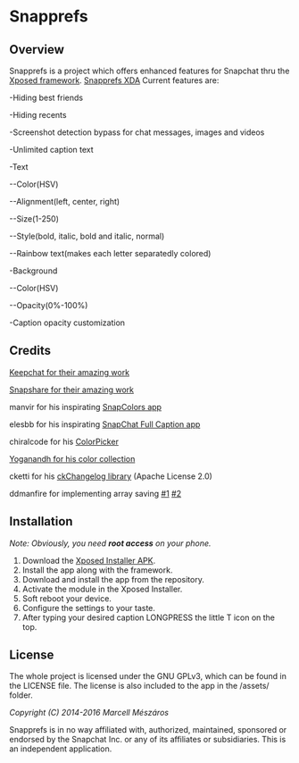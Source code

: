 Snapprefs
=========
Overview
-------
Snapprefs is a project which offers enhanced features for Snapchat thru the [Xposed framework](http://forum.xda-developers.com/showthread.php?t=1574401).
[Snapprefs XDA](http://forum.xda-developers.com/xposed/modules/app-snapprefs-ultimate-snapchat-utility-t2947254)
Current features are:

-Hiding best friends

-Hiding recents

-Screenshot detection bypass for chat messages, images and videos

-Unlimited caption text

-Text

--Color(HSV)

--Alignment(left, center, right)

--Size(1-250)

--Style(bold, italic, bold and italic, normal)

--Rainbow text(makes each letter separatedly colored)

-Background

--Color(HSV)

--Opacity(0%-100%)

-Caption opacity customization

Credits
-------

[Keepchat for their amazing work](https://github.com/P1nGu1n/Keepchat)

[Snapshare for their amazing work](https://github.com/P1nGu1n/Snapshare)

manvir for his inspirating [SnapColors app](http://repo.xposed.info/module/com.manvir.snapcolors)

elesbb for his inspirating [SnapChat Full Caption app](http://repo.xposed.info/module/com.elesbb.snapchatfullcaption)

chiralcode for his [ColorPicker](https://github.com/chiralcode/Android-Color-Picker)

[Yoganandh for his color collection](https://gist.github.com/VenomVendor/6857539)

cketti for his [ckChangelog library](https://github.com/cketti/ckChangeLog) (Apache License 2.0)

ddmanfire for implementing array saving [#1](https://github.com/ddmanfire/Snapprefs/commit/dc2e199c74a3729f0c50365597577a37fb312b2e) [#2](https://github.com/ddmanfire/Snapprefs/commit/03fa8783cd3d21dabdfebbd572eb7481fccbe48b)

Installation
------------------
*Note: Obviously, you need __root access__ on your phone.*

1. Download the [Xposed Installer APK](http://forum.xda-developers.com/showthread.php?t=1574401).
2. Install the app along with the framework.
3. Download and install the app from the repository.
4. Activate the module in the Xposed Installer.
5. Soft reboot your device.
6. Configure the settings to your taste.
7. After typing your desired caption LONGPRESS the little T icon on the top.

License
-------
The whole project is licensed under the GNU GPLv3, which can be found in the LICENSE file.
The license is also included to the app in the /assets/ folder.

*Copyright (C) 2014-2016 Marcell Mészáros*

Snapprefs is in no way affiliated with, authorized, maintained, sponsored or endorsed by the Snapchat Inc. or any of its affiliates or subsidiaries. This is an independent application.
